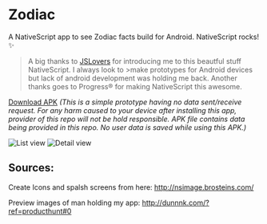# Zodiac
A NativeScript app to see Zodiac facts build for Android. NativeScript rocks!  :sparkles: 

>A big thanks to [JSLovers]( https://twitter.com/jslovers_del) for introducing me to this beautful stuff NativeScript. I always look to >make prototypes for Android devices but lack of android development was holding me back. Another thanks goes to Progress® for making
>NativeScript this awesome.

[Download APK](https://drive.google.com/uc?export=download&id=1i0Npn2MKm8we6sMjHh1UsVZCwEMtxzEv)
*(This is a simple prototype having no data sent/receive request. For any harm caused to your device after installing this app, provider of this repo will not be hold responsible. APK file contains data being provided in this repo. No user data is saved while using this APK.)*

![List view](https://drive.google.com/uc?id=1JoKwVIK2C2a7mG37Kfmr1ML8ZsbB3yws)
![Detail view](https://drive.google.com/uc?id=1El2_jA7qvw6SKdqGK7pXOKYAB-E_WYfk)

## Sources:

Create Icons and spalsh screens from here:
http://nsimage.brosteins.com/

Preview images of man holding my app:
http://dunnnk.com/?ref=producthunt#0
